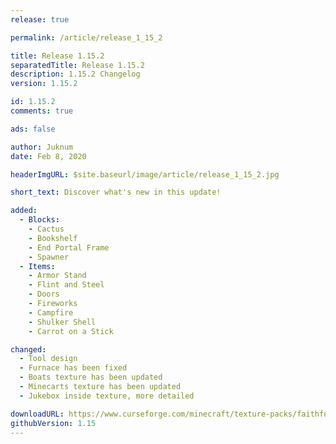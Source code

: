 ```yaml
---
release: true

permalink: /article/release_1_15_2

title: Release 1.15.2
separatedTitle: Release 1.15.2
description: 1.15.2 Changelog
version: 1.15.2

id: 1.15.2
comments: true

ads: false

author: Juknum
date: Feb 8, 2020

headerImgURL: $site.baseurl/image/article/release_1_15_2.jpg

short_text: Discover what's new in this update!

added:
  - Blocks:
    - Cactus
    - Bookshelf
    - End Portal Frame
    - Spawner
  - Items:
    - Armor Stand
    - Flint and Steel
    - Doors
    - Fireworks
    - Campfire
    - Shulker Shell
    - Carrot on a Stick

changed:
  - Tool design
  - Furnace has been fixed
  - Boats texture has been updated
  - Minecarts texture has been updated
  - Jukebox inside texture, more detailed

downloadURL: https://www.curseforge.com/minecraft/texture-packs/faithful-3d/files/2877605
githubVersion: 1.15
---
```

